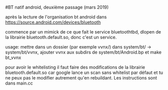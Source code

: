#BT natif android, deuxième passage (mars 2019)

après la lecture de l'organisation bt android dans https://source.android.com/devices/bluetooth

commence par un mimick de ce que fait le service bluetoothtbd, dlopen de la librairie bluetooth.default.so, donc c'est un service.

usage: mettre dans un dossier (par exemple vvnx/) dans system/bt/ -> system/bt/vvnx, ajouter vvnx aux subdirs de system/bt/Android.bp et make bt_vvnx

pour avoir le whitelisting il faut faire des modifications de la librairie bluetooth.default.so car google lance un scan sans whitelist par défaut
et tu ne peux pas le modifier autrement qu'en rebuildant. Les instructions sont dans main.cc

